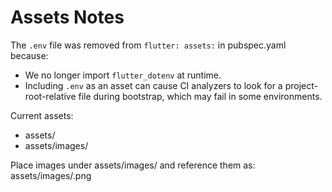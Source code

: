 # Assets Notes

The `.env` file was removed from `flutter: assets:` in pubspec.yaml because:
- We no longer import `flutter_dotenv` at runtime.
- Including `.env` as an asset can cause CI analyzers to look for a project-root-relative file during bootstrap, which may fail in some environments.

Current assets:
- assets/
- assets/images/

Place images under assets/images/ and reference them as:
assets/images/<name>.png
